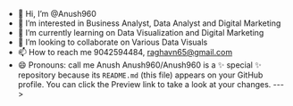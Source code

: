- 👋 Hi, I’m @Anush960
- 👀 I’m interested in Business Analyst, Data Analyst and Digital Marketing
- 🌱 I’m currently learning  on Data Visualization and Digital Marketing
- 💞️ I’m looking to collaborate on Various Data Visuals
- 📫 How to reach me  9042594484, raghavn65@gmail.com
- 😄 Pronouns: call me Anush
Anush960/Anush960 is a ✨ special ✨ repository because its `README.md` (this file) appears on your GitHub profile.
You can click the Preview link to take a look at your changes.
--->
